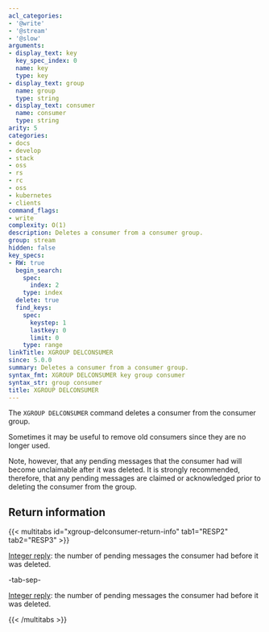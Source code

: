 ```yaml
---
acl_categories:
- '@write'
- '@stream'
- '@slow'
arguments:
- display_text: key
  key_spec_index: 0
  name: key
  type: key
- display_text: group
  name: group
  type: string
- display_text: consumer
  name: consumer
  type: string
arity: 5
categories:
- docs
- develop
- stack
- oss
- rs
- rc
- oss
- kubernetes
- clients
command_flags:
- write
complexity: O(1)
description: Deletes a consumer from a consumer group.
group: stream
hidden: false
key_specs:
- RW: true
  begin_search:
    spec:
      index: 2
    type: index
  delete: true
  find_keys:
    spec:
      keystep: 1
      lastkey: 0
      limit: 0
    type: range
linkTitle: XGROUP DELCONSUMER
since: 5.0.0
summary: Deletes a consumer from a consumer group.
syntax_fmt: XGROUP DELCONSUMER key group consumer
syntax_str: group consumer
title: XGROUP DELCONSUMER
---
```

The `XGROUP DELCONSUMER` command deletes a consumer from the consumer group.

Sometimes it may be useful to remove old consumers since they are no longer used.

Note, however, that any pending messages that the consumer had will become unclaimable after it was deleted.
It is strongly recommended, therefore, that any pending messages are claimed or acknowledged prior to deleting the consumer from the group.

## Return information

{{< multitabs id="xgroup-delconsumer-return-info" 
    tab1="RESP2" 
    tab2="RESP3" >}}

[Integer reply](../../develop/reference/protocol-spec#integers): the number of pending messages the consumer had before it was deleted.

-tab-sep-

[Integer reply](../../develop/reference/protocol-spec#integers): the number of pending messages the consumer had before it was deleted.

{{< /multitabs >}}
